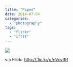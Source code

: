 ```yaml
---
title: "Pipes"
date: 2014-07-04
categories: 
  - "photography"
tags: 
  - "flickr"
  - "ifttt"
---
```


![](https://farm3.staticflickr.com/2933/14385510369_e089d61f6a_b.jpg)  

  
  
via Flickr http://flic.kr/p/nVcv3R
